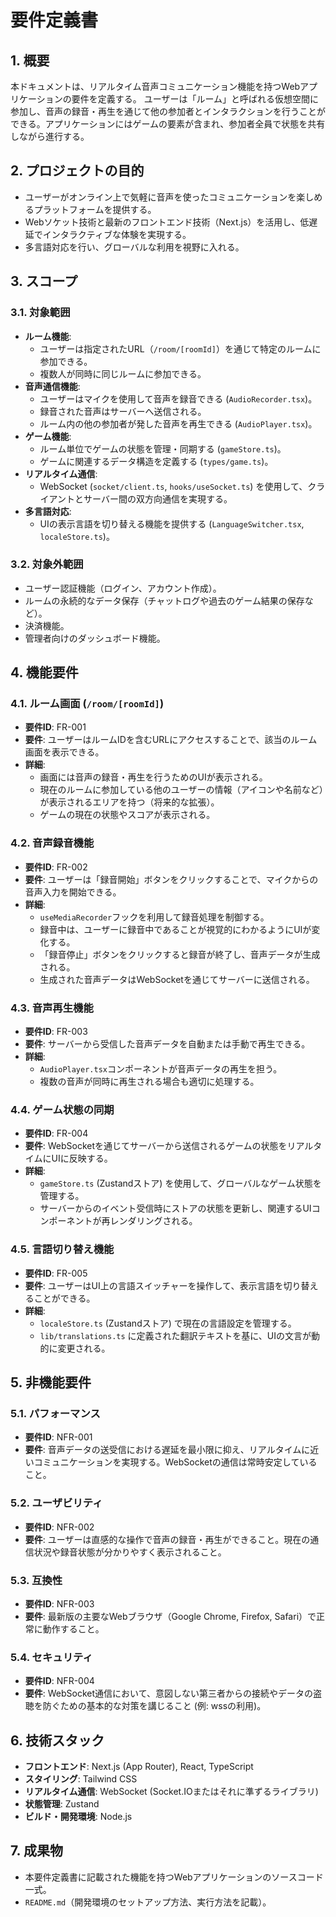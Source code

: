 # 要件定義書

## 1. 概要

本ドキュメントは、リアルタイム音声コミュニケーション機能を持つWebアプリケーションの要件を定義する。
ユーザーは「ルーム」と呼ばれる仮想空間に参加し、音声の録音・再生を通じて他の参加者とインタラクションを行うことができる。アプリケーションにはゲームの要素が含まれ、参加者全員で状態を共有しながら進行する。

## 2. プロジェクトの目的

- ユーザーがオンライン上で気軽に音声を使ったコミュニケーションを楽しめるプラットフォームを提供する。
- Webソケット技術と最新のフロントエンド技術（Next.js）を活用し、低遅延でインタラクティブな体験を実現する。
- 多言語対応を行い、グローバルな利用を視野に入れる。

## 3. スコープ

### 3.1. 対象範囲

- **ルーム機能**:
    - ユーザーは指定されたURL（`/room/[roomId]`）を通じて特定のルームに参加できる。
    - 複数人が同時に同じルームに参加できる。
- **音声通信機能**:
    - ユーザーはマイクを使用して音声を録音できる (`AudioRecorder.tsx`)。
    - 録音された音声はサーバーへ送信される。
    - ルーム内の他の参加者が発した音声を再生できる (`AudioPlayer.tsx`)。
- **ゲーム機能**:
    - ルーム単位でゲームの状態を管理・同期する (`gameStore.ts`)。
    - ゲームに関連するデータ構造を定義する (`types/game.ts`)。
- **リアルタイム通信**:
    - WebSocket (`socket/client.ts`, `hooks/useSocket.ts`) を使用して、クライアントとサーバー間の双方向通信を実現する。
- **多言語対応**:
    - UIの表示言語を切り替える機能を提供する (`LanguageSwitcher.tsx`, `localeStore.ts`)。

### 3.2. 対象外範囲

- ユーザー認証機能（ログイン、アカウント作成）。
- ルームの永続的なデータ保存（チャットログや過去のゲーム結果の保存など）。
- 決済機能。
- 管理者向けのダッシュボード機能。

## 4. 機能要件

### 4.1. ルーム画面 (`/room/[roomId]`)

- **要件ID**: FR-001
- **要件**: ユーザーはルームIDを含むURLにアクセスすることで、該当のルーム画面を表示できる。
- **詳細**:
    - 画面には音声の録音・再生を行うためのUIが表示される。
    - 現在のルームに参加している他のユーザーの情報（アイコンや名前など）が表示されるエリアを持つ（将来的な拡張）。
    - ゲームの現在の状態やスコアが表示される。

### 4.2. 音声録音機能

- **要件ID**: FR-002
- **要件**: ユーザーは「録音開始」ボタンをクリックすることで、マイクからの音声入力を開始できる。
- **詳細**:
    - `useMediaRecorder`フックを利用して録音処理を制御する。
    - 録音中は、ユーザーに録音中であることが視覚的にわかるようにUIが変化する。
    - 「録音停止」ボタンをクリックすると録音が終了し、音声データが生成される。
    - 生成された音声データはWebSocketを通じてサーバーに送信される。

### 4.3. 音声再生機能

- **要件ID**: FR-003
- **要件**: サーバーから受信した音声データを自動または手動で再生できる。
- **詳細**:
    - `AudioPlayer.tsx`コンポーネントが音声データの再生を担う。
    - 複数の音声が同時に再生される場合も適切に処理する。

### 4.4. ゲーム状態の同期

- **要件ID**: FR-004
- **要件**: WebSocketを通じてサーバーから送信されるゲームの状態をリアルタイムにUIに反映する。
- **詳細**:
    - `gameStore.ts` (Zustandストア) を使用して、グローバルなゲーム状態を管理する。
    - サーバーからのイベント受信時にストアの状態を更新し、関連するUIコンポーネントが再レンダリングされる。

### 4.5. 言語切り替え機能

- **要件ID**: FR-005
- **要件**: ユーザーはUI上の言語スイッチャーを操作して、表示言語を切り替えることができる。
- **詳細**:
    - `localeStore.ts` (Zustandストア) で現在の言語設定を管理する。
    - `lib/translations.ts` に定義された翻訳テキストを基に、UIの文言が動的に変更される。

## 5. 非機能要件

### 5.1. パフォーマンス

- **要件ID**: NFR-001
- **要件**: 音声データの送受信における遅延を最小限に抑え、リアルタイムに近いコミュニケーションを実現する。WebSocketの通信は常時安定していること。

### 5.2. ユーザビリティ

- **要件ID**: NFR-002
- **要件**: ユーザーは直感的な操作で音声の録音・再生ができること。現在の通信状況や録音状態が分かりやすく表示されること。

### 5.3. 互換性

- **要件ID**: NFR-003
- **要件**: 最新版の主要なWebブラウザ（Google Chrome, Firefox, Safari）で正常に動作すること。

### 5.4. セキュリティ

- **要件ID**: NFR-004
- **要件**: WebSocket通信において、意図しない第三者からの接続やデータの盗聴を防ぐための基本的な対策を講じること (例: wssの利用)。

## 6. 技術スタック

- **フロントエンド**: Next.js (App Router), React, TypeScript
- **スタイリング**: Tailwind CSS
- **リアルタイム通信**: WebSocket (Socket.IOまたはそれに準ずるライブラリ)
- **状態管理**: Zustand
- **ビルド・開発環境**: Node.js

## 7. 成果物

- 本要件定義書に記載された機能を持つWebアプリケーションのソースコード一式。
- `README.md`（開発環境のセットアップ方法、実行方法を記載）。
